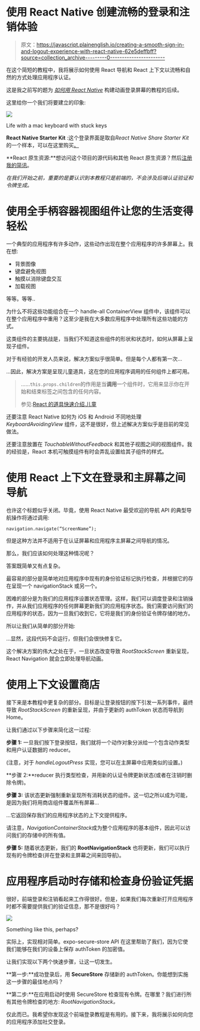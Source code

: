 # 使用 React Native 创建流畅的登录和注销体验

> 原文：<https://javascript.plainenglish.io/creating-a-smooth-sign-in-and-logout-experience-with-react-native-62e5deffbff?source=collection_archive---------0----------------------->

在这个简短的教程中，我将展示如何使用 React 导航和 React 上下文以流畅和自然的方式处理应用程序认证。

这是我之前写的题为 [*如何用 React Native*](https://medium.com/@henkcorporaal/how-to-build-animated-login-screens-with-react-native-edb81cb500aa) 构建动画登录屏幕的教程的后续。

这里给你一个我们将要建立的印象:

![](img/f02fc8e9feac503fff11ddcdfb47e078.png)

Life with a mac keyboard with stuck keys

**React Native Starter Kit** :这个登录界面是取自*React Native Share Starter Kit*的一个样本，可以在这里购买[。](https://market.nativebase.io/view/react-native-share-app-theme)

**React 原生资源:**想访问这个项目的源代码和其他 React 原生资源？然后[注册我的简讯](http://knowlephant.com)。

*在我们开始之前，重要的是要认识到本教程只是前端的，不会涉及后端认证验证和令牌生成。*

# 使用全手柄容器视图组件让您的生活变得轻松

一个典型的应用程序有许多动作，这些动作出现在整个应用程序的许多屏幕上。我在想:

*   背景图像
*   键盘避免视图
*   触摸以消除键盘交互
*   加载视图

等等。等等..

为什么不将这些功能组合在一个 handle-all ContainerView 组件中，该组件可以在整个应用程序中重用？这至少是我在大多数应用程序中处理所有这些功能的方式。

这类组件的主要挑战是，当我们不知道这些组件的形状和状态时，如何从屏幕上呈现子组件。

对于有经验的开发人员来说，解决方案似乎很简单。但是每个人都有第一次…

…因此，解决方案是呈现儿童道具，这在您的应用程序调用的任何组件上都可用。

> ……`this.props.children`的作用是当**调用**一个组件时，它用来显示你在开始和结束标签之间包含的任何内容。
> 
> 参见:[React 的道具快速介绍.儿童](https://codeburst.io/a-quick-intro-to-reacts-props-children-cb3d2fce4891)

还要注意 React Native 如何为 iOS 和 Android 不同地处理 *KeyboardAvoidingView* 组件，这不是很好，但上述解决方案似乎是目前的常见做法。

还要注意放置在 *TouchableWithoutFeedback* 和其他子视图之间的视图组件。我的经验是，React 本机可触摸组件有时会弄乱设置给其子组件的样式。

# 使用 React 上下文在登录和主屏幕之间导航

也许这个标题似乎关闭。毕竟，使用 React Native 最受欢迎的导航 API 的典型导航操作将通过调用:

```
navigation.navigate(“ScreenName”);
```

但是这种方法并不适用于在认证屏幕和应用程序主屏幕之间导航的情况。

那么，我们应该如何处理这种情况呢？

答案既简单又有点复杂。

最容易的部分是简单地对应用程序中现有的身份验证标记执行检查，并根据它的存在呈现一个 navigationStack 或另一个。

困难的部分是为我们的应用程序设置状态管理。这样，我们可以调度登录和注销操作，并从我们应用程序的任何屏幕更新我们的应用程序状态。我们需要访问我们的应用程序的状态，因为一旦我们收到它，它将是我们的身份验证令牌存储的地方。

所以让我们从简单的部分开始:

…显然，这段代码不会运行，但我们会很快修复它。

这个解决方案的伟大之处在于，一旦状态改变导致 *RootStackScreen* 重新呈现，React Navigation 就会立即处理导航动画。

# 使用上下文设置商店

接下来是本教程中更复杂的部分。目标是让登录按钮的按下引发一系列事件，最终导致 *RootStackScreen* 的重新呈现，并由于更新的 authToken 状态而导航到 Home。

让我们通过以下步骤来简化这一过程:

**步骤 1:** 一旦我们按下登录按钮，我们就将一个动作对象分派给一个包含动作类型和用户认证数据的 reducer。

(注意，对于 *handleLogoutPress* 实现，您可以在主屏幕中应用类似的设置。)

**步骤 2:**reducer 执行类型检查，并用新的认证令牌更新状态(或者在注销时删除令牌)。

**步骤 3:** 该状态更新强制重新呈现所有消耗状态的组件。这一切之所以成为可能，是因为我们将用商店组件覆盖所有屏幕…

…它返回保存我们的应用程序状态的上下文提供程序。

请注意，*NavigationContainerStack*成为整个应用程序的基本组件，因此可以访问我们的存储中的所有值。

**步骤 5:** 随着状态更新，我们的 **RootNavigationStack** 也将更新，我们可以执行现有的令牌检查(并在登录和主屏幕之间来回导航)。

# 应用程序启动时存储和检查身份验证凭据

很好，前端登录和注销看起来工作得很好。但是，如果我们每次重新打开应用程序时都不需要提供我们的验证信息，那不是很好吗？

![](img/75d2c58286b57dc9808f67b39374d63e.png)

Something like this, perhaps?

实际上，实现相对简单。expo-secure-store API 在这里帮助了我们，因为它使我们能够在我们的设备上保存 authToken 的加密值。

让我们实现以下两个快速步骤，让这一切发生。

**第一步:**成功登录后，用 **SecureStore** 存储新的 authToken。你能想到实施这一步骤的最佳地点吗？

**第二步:**在应用启动时使用 SecureStore 检查现有令牌。在哪里？我们进行所有其他令牌检查的地方: *RootNavigationStack。*

仅此而已。我希望你发现这个前端登录教程是有用的。接下来，我将展示如何向您的应用程序添加社交登录。